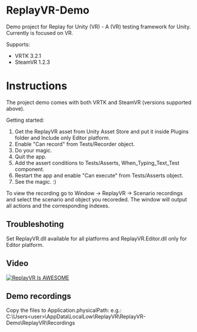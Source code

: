 # ReplayVR-Demo
Demo project for Replay for Unity (VR) - A (VR) testing framework for Unity. Currently is focused on VR.

Supports:
- VRTK 3.2.1
- SteamVR 1.2.3

# Instructions
The project demo comes with both VRTK and SteamVR (versions supported above).

Getting started:
1. Get the ReplayVR asset from Unity Asset Store and put it inside Plugins folder and Include only Editor platform.
2. Enable "Can record" from Tests/Recorder object.
3. Do your magic.
4. Quit the app.
5. Add the assert conditions to Tests/Asserts, When_Typing_Text_Test component.
6. Restart the app and enable "Can execute" from Tests/Asserts object.
7. See the magic. :)

To view the recording go to Window -> ReplayVR -> Scenario recordings and select the scenario and object you recoreded. The window will output all actions and the corresponding indexes.

## Troubleshoting
Set ReplayVR.dll available for all platforms and ReplayVR.Editor.dll only for Editor platform.

## Video
[![ReplayVR Is AWESOME](https://img.youtube.com/vi/8i3rRpSFl-4/0.jpg)](https://www.youtube.com/watch?v=8i3rRpSFl-4 "ReplayVR Is AWESOME")

## Demo recordings
Copy the files to Application.physicalPath:
e.g.: C:\Users\<user>\AppData\LocalLow\ReplayVR\ReplayVR-Demo\ReplayVR\Recordings
